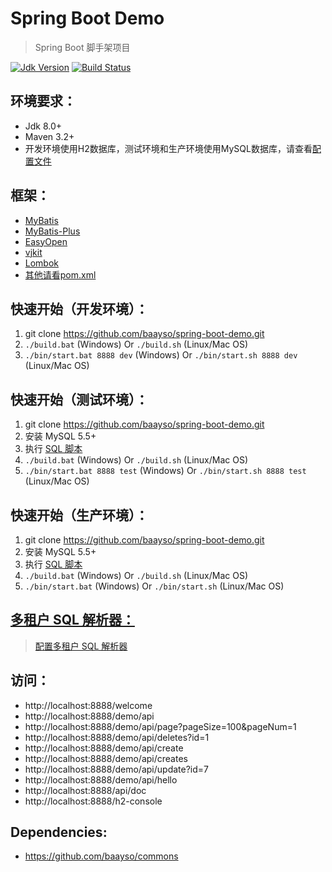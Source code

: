 # Spring Boot Demo  
> Spring Boot 脚手架项目

[![Jdk Version](https://img.shields.io/badge/JDK-1.8+-green.svg)](https://www.oracle.com/technetwork/java/javase/downloads/index.html)
[![Build Status](https://travis-ci.org/baayso/spring-boot-demo.svg?branch=master)](https://travis-ci.org/baayso/spring-boot-demo)

## 环境要求：
* Jdk 8.0+
* Maven 3.2+
* 开发环境使用H2数据库，测试环境和生产环境使用MySQL数据库，请查看[配置文件](https://github.com/baayso/spring-boot-demo/tree/master/src/main/resources/config)

## 框架：
* [MyBatis](http://www.mybatis.org/mybatis-3)
* [MyBatis-Plus](https://gitee.com/baomidou/mybatis-plus)
* [EasyOpen](https://gitee.com/durcframework/easyopen)
* [vjkit](https://github.com/vipshop/vjtools/tree/master/vjkit)
* [Lombok](https://www.projectlombok.org)
* [其他请看pom.xml](https://github.com/baayso/spring-boot-demo/blob/master/pom.xml)

## 快速开始（开发环境）：
1. git clone https://github.com/baayso/spring-boot-demo.git
2. `./build.bat` (Windows) Or `./build.sh` (Linux/Mac OS)
3. `./bin/start.bat 8888 dev` (Windows) Or `./bin/start.sh 8888 dev` (Linux/Mac OS)

## 快速开始（测试环境）：
1. git clone https://github.com/baayso/spring-boot-demo.git
2. 安装 MySQL 5.5+
3. 执行 [SQL 脚本](https://github.com/baayso/spring-boot-demo/blob/master/sql/springbootdemo.sql)
4. `./build.bat` (Windows) Or `./build.sh` (Linux/Mac OS)
5. `./bin/start.bat 8888 test` (Windows) Or `./bin/start.sh 8888 test` (Linux/Mac OS)

## 快速开始（生产环境）：
1. git clone https://github.com/baayso/spring-boot-demo.git
2. 安装 MySQL 5.5+
3. 执行 [SQL 脚本](https://github.com/baayso/spring-boot-demo/blob/master/sql/springbootdemo.sql)
4. `./build.bat` (Windows) Or `./build.sh` (Linux/Mac OS)
5. `./bin/start.bat` (Windows) Or `./bin/start.sh` (Linux/Mac OS)

## [多租户 SQL 解析器：](https://mybatis.plus/guide/tenant.html)
> [配置多租户 SQL 解析器](https://github.com/baayso/spring-boot-demo/blob/master/src/main/java/com/baayso/springboot/config/mybatis/MybatisPlusConfig.java#L70)

## 访问：
* http://localhost:8888/welcome
* http://localhost:8888/demo/api
* http://localhost:8888/demo/api/page?pageSize=100&pageNum=1
* http://localhost:8888/demo/api/deletes?id=1
* http://localhost:8888/demo/api/create
* http://localhost:8888/demo/api/creates
* http://localhost:8888/demo/api/update?id=7
* http://localhost:8888/demo/api/hello
* http://localhost:8888/api/doc
* http://localhost:8888/h2-console

## Dependencies:
* https://github.com/baayso/commons
